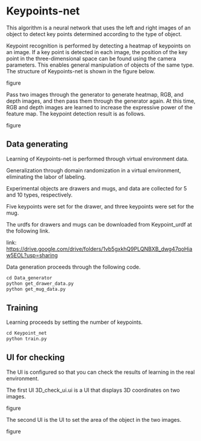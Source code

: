 # Keypoints-net
This algorithm is a neural network that uses the left and right images of an object to detect key points determined according to the type of object.

Keypoint recognition is performed by detecting a heatmap of keypoints on an image. If a key point is detected in each image, the position of the key point in the three-dimensional space can be found using the camera parameters. This enables general manipulation of objects of the same type. The structure of Keypoints-net is shown in the figure below.

figure

Pass two images through the generator to generate heatmap, RGB, and depth images, and then pass them through the generator again. At this time, RGB and depth images are learned to increase the expressive power of the feature map. The keypoint detection result is as follows.

figure

## Data generating

Learning of Keypoints-net is performed through virtual environment data.

Generalization through domain randomization in a virtual environment, eliminating the labor of labeling.

Experimental objects are drawers and mugs, and data are collected for 5 and 10 types, respectively.

Five keypoints were set for the drawer, and three keypoints were set for the mug.

The urdfs for drawers and mugs can be downloaded from Keypoint_urdf at the following link.

link: https://drive.google.com/drive/folders/1vb5gxkhQ9PLQNBXB_dwg47qoHiaw5EOL?usp=sharing

Data generation proceeds through the following code.

```p
cd Data_generator
python get_drawer_data.py
python get_mug_data.py
```
## Training

Learning proceeds by setting the number of keypoints.

```p
cd Keypoint_net
python train.py
```

## UI for checking

The UI is configured so that you can check the results of learning in the real environment.

The first UI 3D_check_ui.ui is a UI that displays 3D coordinates on two images.

figure

The second UI is the UI to set the area of the object in the two images.

figure
